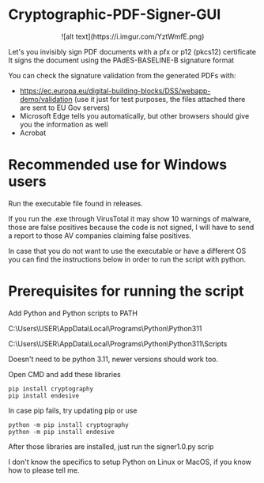 # Cryptographic-PDF-Signer-GUI

<center>
![alt text](https://i.imgur.com/YztWmfE.png)
</center>

Let's you invisibly sign PDF documents with a pfx or p12 (pkcs12) certificate
It signs the document using the PAdES-BASELINE-B signature format

You can check the signature validation from the generated PDFs with:

- https://ec.europa.eu/digital-building-blocks/DSS/webapp-demo/validation (use it just for test purposes, the files attached there are sent to EU Gov servers)
- Microsoft Edge tells you automatically, but other browsers should give you the information as well
- Acrobat

# Recommended use for Windows users

Run the executable file found in releases.

If you run the .exe through VirusTotal it may show 10 warnings of malware, those are false positives because the code is not signed, I will have to send a report to those AV companies claiming false positives.

In case that you do not want to use the executable or have a different OS you can find the instructions below in order to run the script with python.

# Prerequisites for running the script

Add Python and Python scripts to PATH

C:\Users\USER\AppData\Local\Programs\Python\Python311

C:\Users\USER\AppData\Local\Programs\Python\Python311\Scripts

Doesn't need to be python 3.11, newer versions should work too.


Open CMD and add these libraries

```
pip install cryptography
pip install endesive
```

In case pip fails, try updating pip or use

```
python -m pip install cryptography
python -m pip install endesive
```

After those libraries are installed, just run the signer1.0.py scrip

I don't know the specifics to setup Python on Linux or MacOS, if you know how to please tell me.
